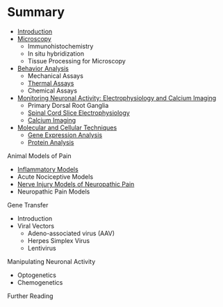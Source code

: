 # Summary

* [Introduction](README.md)
* [Microscopy](microscopy.md)
  * Immunohistochemistry
  * In situ hybridization
  * Tissue Processing for Microscopy
* [Behavior Analysis](behavior.md)
  * Mechanical Assays
  * [Thermal Assays](thermal-assays.md)
  * Chemical Assays
* [Monitoring Neuronal Activity: Electrophysiology and Calcium Imaging](electrophysiology.md)
  * Primary Dorsal Root Ganglia
  * [Spinal Cord Slice Electrophysiology](spinal-cord-slice-electrophysiology.md)
  * [Calcium Imaging](calcium-imaging.md)
* [Molecular and Cellular Techniques](molecularcellular-techniques.md)
  * [Gene Expression Analysis](gene-expression-analysis.md)
  * [Protein Analysis](protein-methods.md)

Animal Models of Pain

* [Inflammatory Models](inflammatory-models.md)
* Acute Nociceptive Models
* [Nerve Injury Models of Neuropathic Pain](nerve-injury-models-of-neuropathic-pain.md)
* Neuropathic Pain Models

Gene Transfer

* Introduction
* Viral Vectors
  * Adeno-associated virus \(AAV\)
  * Herpes Simplex Virus
  * Lentivirus

Manipulating Neuronal Activity

* Optogenetics
* Chemogenetics

Further Reading



